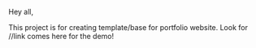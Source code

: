 Hey all,

This project is for creating template/base for portfolio website.
Look for //link comes here for the demo!

